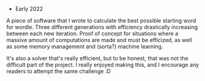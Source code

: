 - Early 2022

A piece of software that I wrote to calculate the best possible starting word for wordle.
Three different generations with efficiency drastically increasing between each new iteration.
Proof of concept for situations where a massive amount of computations are made and must be efficized, as well as some memory management and (sorta?) machine learning.

It's also a solver that's really efficient, but to be honest, that was not the difficult part of the project. I really enjoyed making this, and I encourage any readers to attempt the same challenge :D
